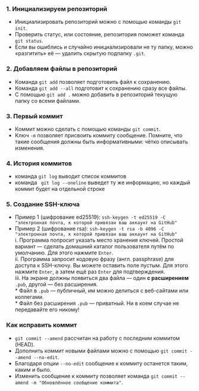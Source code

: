 ### 1. Инициализируем репозиторий  
- Инициализировать репозиторий можно с помощью команды ```git init```.  
- Проверить статус, или состояние, репозитория поможет команда ```git status```.  
- Если вы ошиблись и случайно инициализировали не ту папку, можно «разгитить» её — удалить скрытую подпапку ```.git```.  
  
### 2. Добавляем файлы в репозиторий
- Команда ```git add``` позволяет подготовить файл к сохранению.  
- Команда ```git add --all``` подготовит к сохранению сразу все файлы.  
- С помощью ```git add .``` можно добавить в репозиторий текущую папку со всеми файлами.  
  
### 3. Первый коммит  
- Коммит можно сделать с помощью команды ```git commit```.  
- Ключ ```-m``` позволяет присвоить коммиту сообщение. Помните, что такие сообщения должны быть информативными: чётко описывать изменения.  
  
### 4. История коммитов  
- команда ```git log``` выводит список коммитов  
- команда ``` git log --oneline``` выведет ту же информацию, но каждый коммит будет на отдельной строке  
  
### 5. Создание SSH-ключа  
- Пример 1 (шифрование ed25519): ```ssh-keygen -t ed25519 -C "электронная почта, к которой привязан ваш аккаунт на GitHub"```  
- Пример 2 (шифрование rsa): ```ssh-keygen -t rsa -b 4096 -C "электронная почта, к которой привязан ваш аккаунт на GitHub" ```  
    i. Программа попросит указать место хранения ключей. Простой вариант — сделать домашний каталог пользователя путём по умолчанию. Для этого нажмите ```Enter```.  
	ii. Программа запросит кодовую фразу (англ. passphrase) для доступа к SSH-ключу. Вы можете оставить поле пустым. Для этого нажмите ```Enter```, а затем ещё раз ```Enter``` для подтверждения.  
	iii. На экране должны появиться два файла — один **с расширением** ```.pub```, другой — без расширения.  
	    * Файл в ```.pub``` — публичный, им можно делиться с веб-сайтами или коллегами.  
		* Файл без расширения ```.pub``` — приватный. Ни в коем случае не передавайте его никому!  
  
### Как исправить коммит  
- ```git commit --amend``` рассчитан на работу с последним коммитом (HEAD).  
- Дополнить коммит новыми файлами можно с помощью ```git commit --amend --no-edit```.  
- Благодаря опции ```--no-edit``` сообщение к коммиту останется таким, каким и было.  
- Изменить сообщение к коммиту позволяет команда ```git commit --amend -m "Обновлённое сообщение коммита"```.  
